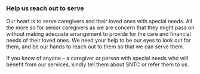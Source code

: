 



### Help us reach out to serve

Our heart is to serve caregivers and their loved ones with special needs. All the more so for senior caregivers as we are concern that they might pass on without making adequate arrangement to provide for the care and financial needs of their loved ones. We need your help to be our eyes to look out for them, and be our hands to reach out to them so that we can serve them.

If you know of anyone – a caregiver or person with special needs who will benefit from our services, kindly tell them about SNTC or refer them to us.
